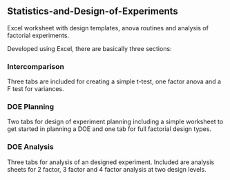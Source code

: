 ## Statistics-and-Design-of-Experiments
Excel worksheet with design templates, anova routines and analysis of factorial experiments.

Developed using Excel, there are basically three sections:
### Intercomparison
Three tabs are included for creating a simple t-test, one factor anova and a F test for variances.
### DOE Planning
Two tabs for design of experiment planning including a simple worksheet to get started in planning a DOE and one tab for full factorial design types.
### DOE Analysis
Three tabs for analysis of an designed experiment.  Included are analysis sheets for 2 factor, 3 factor and 4 factor analysis at two design levels.
